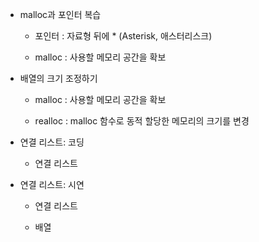 * malloc과 포인터 복습
    * 포인터 : 자료형 뒤에 * (Asterisk, 애스터리스크)

    * malloc : 사용할 메모리 공간을 확보

* 배열의 크기 조정하기
    * malloc : 사용할 메모리 공간을 확보

    * realloc : malloc 함수로 동적 할당한 메모리의 크기를 변경

* 연결 리스트: 코딩
    * 연결 리스트

* 연결 리스트: 시연
    * 연결 리스트

    * 배열